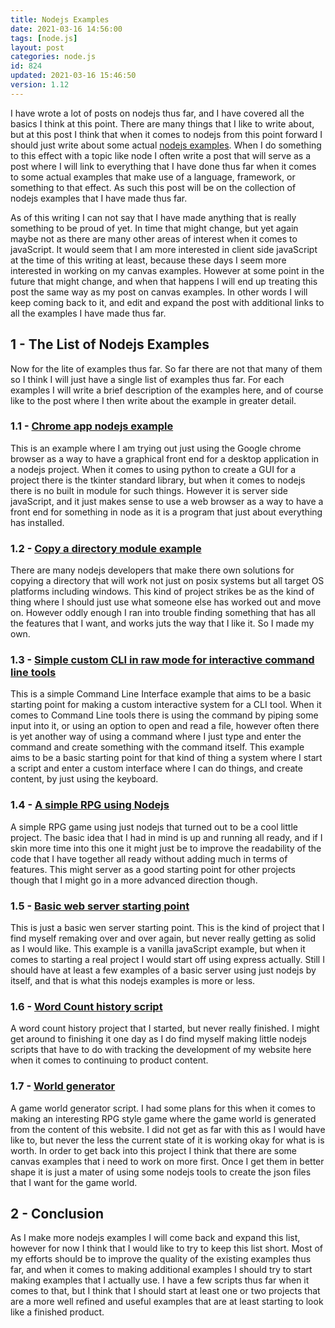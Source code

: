 ```yaml
---
title: Nodejs Examples
date: 2021-03-16 14:56:00
tags: [node.js]
layout: post
categories: node.js
id: 824
updated: 2021-03-16 15:46:50
version: 1.12
---
```


I have wrote a lot of posts on nodejs thus far, and I have covered all the basics I think at this point. There are many things that I like to write about, but at this post I think that when it comes to nodejs from this point forward I should just write about some actual [nodejs examples](https://www.toptal.com/nodejs/why-the-hell-would-i-use-node-js). When I do something to this effect with a topic like node I often write a post that will serve as a post where I will link to everything that I have done thus far when it comes to some actual examples that make use of a language, framework, or something to that effect. As such this post will be on the collection of nodejs examples that I have made thus far.

As of this writing I can not say that I have made anything that is really something to be proud of yet. In time that might change, but yet again maybe not as there are many other areas of interest when it comes to javaScript. It would seem that I am more interested in client side javaScript at the time of this writing at least, because these days I seem more interested in working on my canvas examples. However at some point in the future that might change, and when that happens I will end up treating this post the same way as my post on canvas examples. In other words I will keep coming back to it, and edit and expand the post with additional links to all the examples I have made thus far.

<!-- more -->

## 1 - The List of Nodejs Examples

Now for the lite of examples thus far. So far there are not that many of them so I think I will just have a single list of examples thus far. For each examples I will write a brief description of the examples here, and of course like to the post where I then write about the example in greater detail.

### 1.1 - [Chrome app nodejs example](/2020/10/27/nodejs-example-chrome-app-mode/)

This is an example where I am trying out just using the Google chrome browser as a way to have a graphical front end for a desktop application in a nodejs project. When it comes to using python to create a GUI for a project there is the tkinter standard library, but when it comes to nodejs there is no built in module for such things. However it is server side javaScript, and it just makes sense to use a web browser as a way to have a front end for something in node as it is a program that just about everything has installed.

### 1.2 - [Copy a directory module example](/2020/03/19/nodejs-example-copy-dir/)

There are many nodejs developers that make there own solutions for copying a directory that will work not just on posix systems but all target OS platforms including windows. This kind of project strikes be as the kind of thing where I should just use what someone else has worked out and move on. However oddly enough I ran into trouble finding something that has all the features that I want, and works juts the way that I like it. So I made my own.

### 1.3 - [Simple custom CLI in raw mode for interactive command line tools](/2021/03/15/nodejs-example-simple-cli-interface/)

This is a simple Command Line Interface example that aims to be a basic starting point for making a custom interactive system for a CLI tool. When it comes to Command Line tools there is using the command by piping some input into it, or using an option to open and read a file, however often there is yet another way of using a command where I just type and enter the command and create something with the command itself. This example aims to be a basic starting point for that kind of thing a system where I start a script and enter a custom interface where I can do things, and create content, by just using the keyboard.

### 1.4 - [A simple RPG using Nodejs](/2020/03/13/nodejs-example-simple-rpg-game/)

A simple RPG game using just nodejs that turned out to be a cool little project. The basic idea that I had in mind is up and running all ready, and if I skin more time into this one it might just be to improve the readability of the code that I have together all ready without adding much in terms of features. This might server as a good starting point for other projects though that I might go in a more advanced direction though.

### 1.5 - [Basic web server starting point](/2020/02/06/nodejs-example-web-server-starting-point/)

This is just a basic wen server starting point. This is the kind of project that I find myself remaking over and over again, but never really getting as solid as I would like. This example is a vanilla javaScript example, but when it comes to starting a real project I would start off using express actually. Still I should have at least a few examples of a basic server using just nodejs by itself, and that is what this nodejs examples is more or less.

### 1.6 - [Word Count history script](/2020/10/22/nodejs-example-word-count-history/)

A word count history project that I started, but never really finished. I might get around to finishing it one day as I do find myself making little nodejs scripts that have to do with tracking the development of my website here when it comes to continuing to product content.

### 1.7 - [World generator](/2020/03/20/nodejs-example-world-generator/)

A game world generator script. I had some plans for this when it comes to making an interesting RPG style game where the game world is generated from the content of this website. I did not get as far with this as I would have like to, but never the less the current state of it is working okay for what is is worth. In order to get back into this project I think that there are some canvas examples that i need to work on more first. Once I get them in better shape it is just a mater of using some nodejs tools to create the json files that I want for the game world.

## 2 - Conclusion 

As I make more nodejs examples I will come back and expand this list, however for now I think that I would like to try to keep this list short. Most of my efforts should be to improve the quality of the existing examples thus far, and when it comes to making additional examples I should try to start making examples that I actually use. I have a few scripts thus far when it comes to that, but I think that I should start at least one or two projects that are a more well refined and useful examples that are at least starting to look like a finished product.

